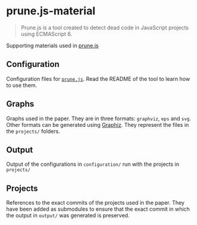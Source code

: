 # prune.js-material

> Prune.js is a tool created to detect dead code in JavaScript projects using ECMAScript 6.

Supporting materials used in [prune.js](https://github.com/threkk/prune.js)

## Configuration

Configuration files for [`prune.js`](https://github.com/threkk/prune.js). Read the
README of the tool to learn how to use them.

## Graphs

Graphs used in the paper. They are in three formats: `graphviz`, `eps` and `svg`.
Other formats can be generated using [Graphiz](https://graphviz.org/). They
represent the files in the `projects/` folders.

## Output

Output of the configurations in `configuration/` run with the projects in
`projects/`

## Projects

References to the exact commits of the projects used in the paper. They have
been added as submodules to ensure that the exact commit in which the output in
`output/` was generated is preserved.
